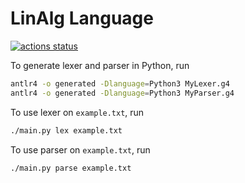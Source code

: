 # LinAlg Language

[![actions status](https://github.com/mdbrnowski/linalg-language/actions/workflows/test.yml/badge.svg)](https://github.com/mdbrnowski/linalg-language/actions)

To generate lexer and parser in Python, run

```bash
antlr4 -o generated -Dlanguage=Python3 MyLexer.g4
antlr4 -o generated -Dlanguage=Python3 MyParser.g4
```

To use lexer on `example.txt`, run

```bash
./main.py lex example.txt
```

To use parser on `example.txt`, run

```bash
./main.py parse example.txt
```
